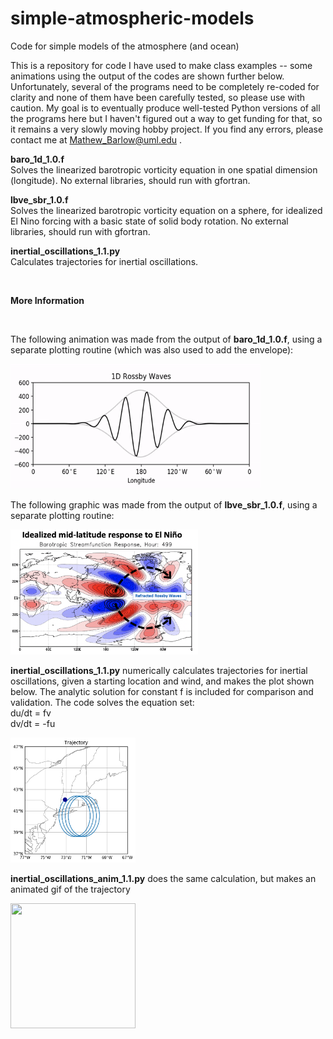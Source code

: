 # simple-atmospheric-models
Code for simple models of the atmosphere (and ocean)

This is a repository for code I have used to make class examples -- some animations using the output of the codes are shown further below. Unfortunately, several of the programs need to be completely re-coded for clarity and none of them have been carefully tested, so please use with caution. My goal is to eventually produce well-tested Python versions of all the programs here but I haven't figured out a way to get funding for that, so it remains a very slowly moving hobby project. If you find any errors, please contact me at Mathew_Barlow@uml.edu .

<b>baro_1d_1.0.f</b>
</br>Solves the linearized barotropic vorticity equation in one spatial dimension (longitude). No external libraries, should run with gfortran.

<b>lbve_sbr_1.0.f</b>
</br>Solves the linearized barotropic vorticity equation on a sphere, for idealized El Nino forcing with a basic state of solid body rotation. No external libraries, should run with gfortran.

<b>inertial_oscillations_1.1.py</b>
</br>Calculates trajectories for inertial oscillations.

</br>

<b>More Information</b>

</br>

The following animation was made from the output of <b>baro_1d_1.0.f</b>, using a separate plotting routine (which was also used to add the envelope):

<img src="output-figures-animation/baro_anim_2.gif" width="400" height="200">

The following graphic was made from the output of <b>lbve_sbr_1.0.f</b>, using a separate plotting routine:

<img src="output-figures-animation/lbve_enso.png" width="300" height="200">

<b>inertial_oscillations_1.1.py</b> numerically calculates trajectories for inertial oscillations, given a starting location and wind, and makes the plot shown below.  The analytic solution for constant f is included for comparison and validation. The code solves the equation set:  <br> du/dt = fv
<br> dv/dt = -fu

<img src="output-figures-animation/traj.png" width="200" height="200">

<b>inertial_oscillations_anim_1.1.py</b> does the same calculation, but makes an animated gif of the trajectory

<img src="output-figures-animation/inert.gif" width="200" height="200">


